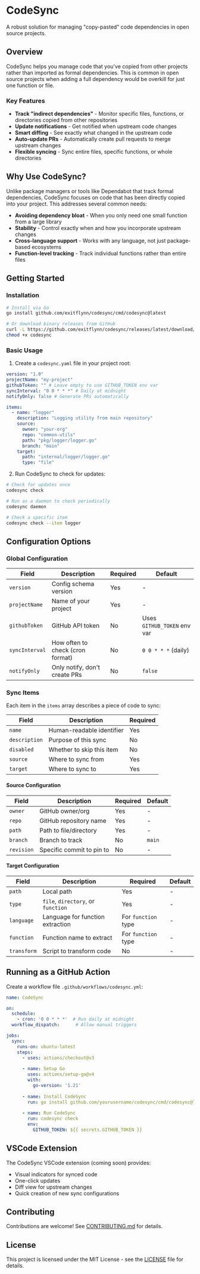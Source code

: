 # CodeSync

A robust solution for managing "copy-pasted" code dependencies in open source projects.

## Overview

CodeSync helps you manage code that you've copied from other projects rather than imported as formal dependencies. This is common in open source projects when adding a full dependency would be overkill for just one function or file.

### Key Features

- **Track "indirect dependencies"** - Monitor specific files, functions, or directories copied from other repositories
- **Update notifications** - Get notified when upstream code changes
- **Smart diffing** - See exactly what changed in the upstream code
- **Auto-update PRs** - Automatically create pull requests to merge upstream changes
- **Flexible syncing** - Sync entire files, specific functions, or whole directories

## Why Use CodeSync?

Unlike package managers or tools like Dependabot that track formal dependencies, CodeSync focuses on code that has been directly copied into your project. This addresses several common needs:

- **Avoiding dependency bloat** - When you only need one small function from a large library
- **Stability** - Control exactly when and how you incorporate upstream changes
- **Cross-language support** - Works with any language, not just package-based ecosystems
- **Function-level tracking** - Track individual functions rather than entire files

## Getting Started

### Installation

```bash
# Install via Go
go install github.com/exitflynn/codesync/cmd/codesync@latest

# Or download binary releases from GitHub
curl -L https://github.com/exitflynn/codesync/releases/latest/download/codesync-$(uname -s)-$(uname -m) -o codesync
chmod +x codesync
```

### Basic Usage

1. Create a `codesync.yaml` file in your project root:

```yaml
version: "1.0"
projectName: "my-project"
githubToken: "" # Leave empty to use GITHUB_TOKEN env var
syncInterval: "0 0 * * *" # Daily at midnight
notifyOnly: false # Generate PRs automatically

items:
  - name: "logger"
    description: "Logging utility from main repository"
    source:
      owner: "your-org"
      repo: "common-utils"
      path: "pkg/logger/logger.go"
      branch: "main"
    target:
      path: "internal/logger/logger.go"
      type: "file"
```

2. Run CodeSync to check for updates:

```bash
# Check for updates once
codesync check

# Run as a daemon to check periodically
codesync daemon

# Check a specific item
codesync check --item logger
```

## Configuration Options

### Global Configuration

| Field | Description | Required | Default |
|-------|-------------|----------|---------|
| `version` | Config schema version | Yes | - |
| `projectName` | Name of your project | Yes | - |
| `githubToken` | GitHub API token | No | Uses `GITHUB_TOKEN` env var |
| `syncInterval` | How often to check (cron format) | No | `0 0 * * *` (daily) |
| `notifyOnly` | Only notify, don't create PRs | No | `false` |

### Sync Items

Each item in the `items` array describes a piece of code to sync:

| Field | Description | Required |
|-------|-------------|----------|
| `name` | Human-readable identifier | Yes |
| `description` | Purpose of this sync | No |
| `disabled` | Whether to skip this item | No |
| `source` | Where to sync from | Yes |
| `target` | Where to sync to | Yes |

#### Source Configuration

| Field | Description | Required | Default |
|-------|-------------|----------|---------|
| `owner` | GitHub owner/org | Yes | - |
| `repo` | GitHub repository name | Yes | - |
| `path` | Path to file/directory | Yes | - |
| `branch` | Branch to track | No | `main` |
| `revision` | Specific commit to pin to | No | - |

#### Target Configuration

| Field | Description | Required | Default |
|-------|-------------|----------|---------|
| `path` | Local path | Yes | - |
| `type` | `file`, `directory`, or `function` | Yes | - |
| `language` | Language for function extraction | For `function` type | - |
| `function` | Function name to extract | For `function` type | - |
| `transform` | Script to transform code | No | - |

## Running as a GitHub Action

Create a workflow file `.github/workflows/codesync.yml`:

```yaml
name: CodeSync

on:
  schedule:
    - cron: '0 0 * * *'  # Run daily at midnight
  workflow_dispatch:      # Allow manual triggers

jobs:
  sync:
    runs-on: ubuntu-latest
    steps:
      - uses: actions/checkout@v3
      
      - name: Setup Go
        uses: actions/setup-go@v4
        with:
          go-version: '1.21'
          
      - name: Install CodeSync
        run: go install github.com/yourusername/codesync/cmd/codesync@latest
          
      - name: Run CodeSync
        run: codesync check
        env:
          GITHUB_TOKEN: ${{ secrets.GITHUB_TOKEN }}
```

## VSCode Extension

The CodeSync VSCode extension (coming soon) provides:

- Visual indicators for synced code
- One-click updates
- Diff view for upstream changes
- Quick creation of new sync configurations

## Contributing

Contributions are welcome! See [CONTRIBUTING.md](CONTRIBUTING.md) for details.

## License

This project is licensed under the MIT License - see the [LICENSE](LICENSE) file for details.